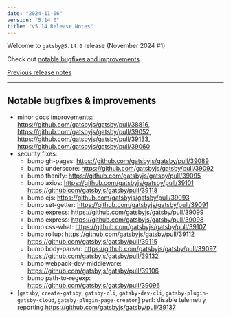 ```yaml
---
date: "2024-11-06"
version: "5.14.0"
title: "v5.14 Release Notes"
---
```


Welcome to `gatsby@5.14.0` release (November 2024 #1)

Check out [notable bugfixes and improvements](#notable-bugfixes--improvements).

[Previous release notes](/docs/reference/release-notes/v5.13)

---

## Notable bugfixes & improvements

- minor docs improvements: https://github.com/gatsbyjs/gatsby/pull/38816, https://github.com/gatsbyjs/gatsby/pull/39052, https://github.com/gatsbyjs/gatsby/pull/39133, https://github.com/gatsbyjs/gatsby/pull/39060
- security fixes:
  - bump gh-pages: https://github.com/gatsbyjs/gatsby/pull/39089
  - bump underscore: https://github.com/gatsbyjs/gatsby/pull/39092
  - bump thenify: https://github.com/gatsbyjs/gatsby/pull/39095
  - bump axios: https://github.com/gatsbyjs/gatsby/pull/39101 https://github.com/gatsbyjs/gatsby/pull/39118
  - bump ejs: https://github.com/gatsbyjs/gatsby/pull/39093
  - bump set-getter: https://github.com/gatsbyjs/gatsby/pull/39091
  - bump express: https://github.com/gatsbyjs/gatsby/pull/39099
  - bump express: https://github.com/gatsbyjs/gatsby/pull/39098
  - bump css-what: https://github.com/gatsbyjs/gatsby/pull/39107
  - bump rollup: https://github.com/gatsbyjs/gatsby/pull/39112 https://github.com/gatsbyjs/gatsby/pull/39115
  - bump body-parser: https://github.com/gatsbyjs/gatsby/pull/39097 https://github.com/gatsbyjs/gatsby/pull/39132
  - bump webpack-dev-middleware: https://github.com/gatsbyjs/gatsby/pull/39106
  - bump path-to-regexp: https://github.com/gatsbyjs/gatsby/pull/39096
- [`gatsby`, `create-gatsby`, `gatsby-cli`, `gatsby-dev-cli`, `gatsby-plugin-gatsby-cloud`, `gatsby-plugin-page-creator`] perf: disable telemetry reporting https://github.com/gatsbyjs/gatsby/pull/39137
